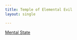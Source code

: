 ```yaml
---
title: Temple of Elemental Evil
layout: single

---
```


[Mental State](https://docs.google.com/document/d/1uJVMDJAwXWMWPZ97OXtSYghiJeGPQVgqFeG5WuRCyfU/edit)
